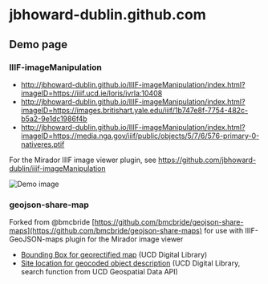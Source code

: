 # jbhoward-dublin.github.com

## Demo page

### IIIF-imageManipulation

* http://jbhoward-dublin.github.io/IIIF-imageManipulation/index.html?imageID=https://iiif.ucd.ie/loris/ivrla:10408
* http://jbhoward-dublin.github.io/IIIF-imageManipulation/index.html?imageID=https://images.britishart.yale.edu/iiif/1b747e8f-7754-482c-b5a2-9e1dc1986f4b
* http://jbhoward-dublin.github.io/IIIF-imageManipulation/index.html?imageID=https://media.nga.gov/iiif/public/objects/5/7/6/576-primary-0-nativeres.ptif

For the Mirador IIIF image viewer plugin, see https://github.com/jbhoward-dublin/iiif-imageManipulation

![Demo image](IIIF-imageManipulation/demo/IIIF-imageManipulation_demo-01.gif)


### geojson-share-map

Forked from @bmcbride [https://github.com/bmcbride/geojson-share-maps](https://github.com/bmcbride/geojson-share-maps) for use with IIIF-GeoJSON-maps plugin for the Mirador image viewer

* [Bounding Box for georectified map](https://jbhoward-dublin.github.io/geojson-share-map/?src=https%3A%2F%2Fdata.ucd.ie%2Fapi%2Fgeo%2Fv1%2Fdl%2FgeoFilter%3Dbbox(-6.269730311044%2C53.334592993114%2C-6.255084003975%2C53.340369960211)%26format%3Dgeojson&title_field=title&title=City%20of%20Dublin&title_field=title&title=City%20of%20Dublin&fields=url,place,date,pid,place,category,theme,geonamesreference,license&cluster=true&logo=https://digital.ucd.ie/images/logos/ucd_logo_sm.png&attribution=UCD%20Library,%20University%20College%20Dublin&iframe=true) (UCD Digital Library)
* [Site location for geocoded object description](https://jbhoward-dublin.github.io/geojson-share-map/?src=https%3A%2F%2Fdata.ucd.ie%2Fapi%2Fgeo%2Fv1%2Fdl%2FgeoFilter%3Did(ivrla%3A34717)%26format%3Dgeojson&title_field=title&title=80%20Saint%20Stephen%27s%20Green,%20Dublin%202,%20Co.%20Dublin,%20Ireland&cluster=true&iframe=true) (UCD Digital Library, search function from UCD Geospatial Data API)
